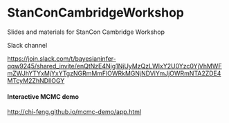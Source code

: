 # StanConCambridgeWorkshop
Slides and materials for StanCon Cambridge Workshop

Slack channel 

https://join.slack.com/t/bayesianinfer-qqw9245/shared_invite/enQtNzE4Njg1NjUyMzQzLWIxY2U0Yzc0YjVhMWFmZWJhYTYxMjYxYTgzNGRmMmFlOWRkMGNjNDViYmJjOWRmNTA2ZDE4MTcyM2ZhNDllOGY

#### Interactive MCMC demo

http://chi-feng.github.io/mcmc-demo/app.html
